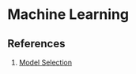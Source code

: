# Machine Learning

## References

1. [Model Selection](https://en.wikipedia.org/wiki/Model_selection "model selection")